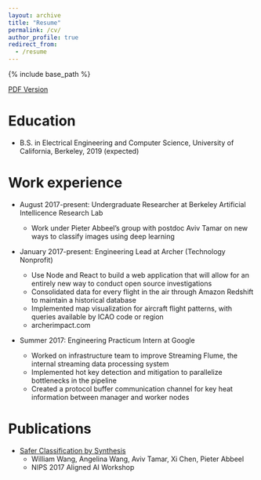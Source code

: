 ```yaml
---
layout: archive
title: "Resume"
permalink: /cv/
author_profile: true
redirect_from:
  - /resume
---
```


{% include base_path %}

[PDF Version](http://angelina-wang.github.io/files/resume.pdf)

Education
======
* B.S. in Electrical Engineering and Computer Science, University of California, Berkeley, 2019 (expected)

Work experience
======
* August 2017-present: Undergraduate Researcher at Berkeley Artificial Intellicence Research Lab
  * Work under Pieter Abbeel’s group with postdoc Aviv Tamar on new ways to classify images using deep learning

* January 2017-present: Engineering Lead at Archer (Technology Nonprofit)
  * Use Node and React to build a web application that will allow for an entirely new way to conduct open source investigations
  * Consolidated data for every flight in the air through Amazon Redshift to maintain a historical database
  * Implemented map visualization for aircraft flight patterns, with queries available by ICAO code or region
  * archerimpact.com

* Summer 2017: Engineering Practicum Intern at Google
  * Worked on infrastructure team to improve Streaming Flume, the internal streaming data processing system
  * Implemented hot key detection and mitigation to parallelize bottlenecks in the pipeline
  * Created a protocol buffer communication channel for key heat information between manager and worker nodes

<!-- 
Skills
======
* Skill 1
* Skill 2
  * Sub-skill 2.1
  * Sub-skill 2.2
  * Sub-skill 2.3
* Skill 3 -->

Publications
======
* [Safer Classification by Synthesis](https://arxiv.org/abs/1711.08534)
  * William Wang, Angelina Wang, Aviv Tamar, Xi Chen, Pieter Abbeel
  * NIPS 2017 Aligned AI Workshop

<!--   <ul>{% for post in site.publications %}
    {% include archive-single-cv.html %}
  {% endfor %}</ul> -->
  
<!-- Talks
======
  <ul>{% for post in site.talks %}
    {% include archive-single-talk-cv.html %}
  {% endfor %}</ul>
  
Teaching
======
  <ul>{% for post in site.teaching %}
    {% include archive-single-cv.html %}
  {% endfor %}</ul>
  
Service and leadership
======
* Currently signed in to 43 different slack teams -->
